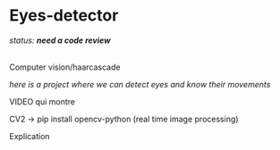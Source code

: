 # Eyes-detector

<em>status: <strong>need a code review</strong></em><br><br>


Computer vision/haarcascade

<em>here is a project where we can detect eyes and know their movements</em>


VIDEO qui montre




CV2 -> pip install opencv-python (real time image processing)







Explication
